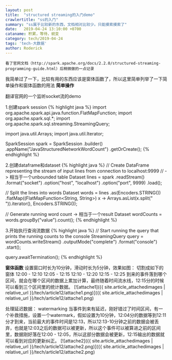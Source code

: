 ```yaml
---
layout: post
title:  "structured streaming的入门demo"
crawlertitle: "ss的入门"
summary: "ss属于比较新的东西，文档相对比较少。只能摸索摸索了"
date:   2019-04-24 13:10:00 +0700
cataname: 积累，等待，蜕变
category: tech/2019-04-24
tags: 'tech-大数据'
author: Roderick
---
```

`看了官网文档（http://spark.apache.org/docs/2.2.0/structured-streaming-programming-guide.html）后稍微做的一点记录`

我简单过了一下，比较有用的东西应该是窗体函数了，所以这里简单列举了一下简单操作和窗体函数的用法
**简单操作**

翻译官网的一个监听socket流的demo

1.创建spark session
{% highlight java %}
import org.apache.spark.api.java.function.FlatMapFunction;
import org.apache.spark.sql.*;
import org.apache.spark.sql.streaming.StreamingQuery;

import java.util.Arrays;
import java.util.Iterator;

SparkSession spark = SparkSession
  .builder()
  .appName("JavaStructuredNetworkWordCount")
  .getOrCreate();
{% endhighlight %}

2.创建dataframe和dataset
{% highlight java %}
// Create DataFrame representing the stream of input lines from connection to localhost:9999
// -> 相当于一个unbounded table
Dataset<Row> lines = spark
  .readStream()
  .format("socket")
  .option("host", "localhost")
  .option("port", 9999)
  .load();


// Split the lines into words
Dataset<String> words = lines
  .as(Encoders.STRING())
  .flatMap((FlatMapFunction<String, String>) x -> Arrays.asList(x.split(" ")).iterator(), Encoders.STRING());


// Generate running word count  -> 相当于一个result
Dataset<Row> wordCounts = words.groupBy("value").count();
{% endhighlight %}

3.开始执行查询流数据
{% highlight java %}
// Start running the query that prints the running counts to the console
StreamingQuery query = wordCounts.writeStream()
  .outputMode("complete")
  .format("console")
  .start();


query.awaitTermination();
{% endhighlight %}

**窗体函数**
设置窗口时长为10分钟，滑动时长为5分钟，效果如图：
切割成如下的窗体
12:00 - 12:10
12:05 - 12:15
12:10 - 12:20
12:15 - 12:25
到来的事件落到哪个区间，就会在哪个区间的数据上累加计算，最终随着时间流水线，12:15分的时候可以看到三个区间里的统计数据。
[![attache1]({{ site.article_attachedimages | relative_url }}/tech/article12/attache1.png)]({{ site.article_attachedimages | relative_url }}/tech/article12/attache1.png)

处理延迟数据： watermarking
当事件到来有延迟，刚好错过了时间区间，有一个补救措施，设置一个watermark，假如设置为10分钟，12:04分的数据等到12:11分才到来，当前最大的事件时间是12:13，所以12:13-10分钟之前的数据会被丢弃，也就是12:03之后的数据可以被更新，所以这个事件可以被算进之前的区间里，数据刚好落在12:00 - 12:05，所以这部分数据会被更新，12:15输出的数据就可以看到对应的更新纠正。
[![attache2]({{ site.article_attachedimages | relative_url }}/tech/article12/attache2.png)]({{ site.article_attachedimages | relative_url }}/tech/article12/attache2.png)


